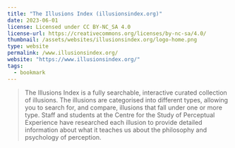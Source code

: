 ```yaml
---
title: "The Illusions Index (illusionsindex.org)"
date: 2023-06-01
license: Licensed under CC BY-NC_SA 4.0
license-url: https://creativecommons.org/licenses/by-nc-sa/4.0/
thumbnail: /assets/websites/illusionsindex.org/logo-home.png
type: website
permalink: /www.illusionsindex.org/
website: "https://www.illusionsindex.org/"
tags:
  - bookmark
---
```


> The Illusions Index is a fully searchable, interactive curated collection of illusions. The illusions are categorised into different types, allowing you to search for, and compare, illusions that fall under one or more type. Staff and students at the Centre for the Study of Perceptual Experience have researched each illusion to provide detailed information about what it teaches us about the philosophy and psychology of perception.
